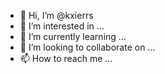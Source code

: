 - 👋 Hi, I’m @kxierrs
- 👀 I’m interested in ...
- 🌱 I’m currently learning ...
- 💞️ I’m looking to collaborate on ...
- 📫 How to reach me ...

<!---
kxierrs/kxierrs is a ✨ special ✨ repository because its `README.md` (this file) appears on your GitHub profile.
You can click the Preview link to take a look at your changes.
--->
